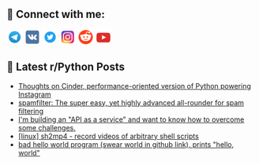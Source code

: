 ## 🔎 Connect with me:
[<img src="https://github.com/bullbesh/bullbesh/blob/main/images/Telegram.png" width="32" height="32" />](https://t.me/bullbesh)
[<img src="https://github.com/bullbesh/bullbesh/blob/main/images/VK.png" width="32" height="32" />](https://vk.com/bullbesh)
[<img src="https://github.com/bullbesh/bullbesh/blob/main/images/Twitter.png" width="32" height="32" />](https://twitter.com/bullbesh1)
[<img src="https://github.com/bullbesh/bullbesh/blob/main/images/Instagram.png" width="32" height="32" />](https://www.instagram.com/bullbesh)
[<img src="https://github.com/bullbesh/bullbesh/blob/main/images/Reddit.png" width="32" height="32" />](https://www.reddit.com/user/bullbesh)
[<img src="https://github.com/bullbesh/bullbesh/blob/main/images/YouTube.png" width="32" height="32" />](https://www.youtube.com/channel/UCtfjRs6uzgq5mfm8S06WTcg)

## 📕 Latest r/Python Posts
<!-- BLOG-POST-LIST:START -->
- [Thoughts on Cinder, performance-oriented version of Python powering Instagram](https://www.reddit.com/r/Python/comments/1m8ir4e/thoughts_on_cinder_performanceoriented_version_of/)
- [spamfilter: The super easy, yet highly advanced all-rounder for spam filtering](https://www.reddit.com/r/Python/comments/1m8gqr9/spamfilter_the_super_easy_yet_highly_advanced/)
- [I&#39;m building an &quot;API as a service&quot; and want to know how to overcome some challenges.](https://www.reddit.com/r/Python/comments/1m8f2v4/im_building_an_api_as_a_service_and_want_to_know/)
- [[linux] sh2mp4 - record videos of arbitrary shell scripts](https://www.reddit.com/r/Python/comments/1m8at15/linux_sh2mp4_record_videos_of_arbitrary_shell/)
- [bad hello world program &lpar;swear world in github link&rpar;, prints &quot;hello, world&quot;](https://www.reddit.com/r/Python/comments/1m8anrk/bad_hello_world_program_swear_world_in_github/)
<!-- BLOG-POST-LIST:END -->

